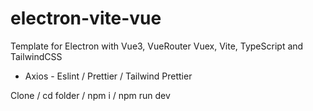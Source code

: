 # electron-vite-vue

Template for Electron with Vue3, VueRouter Vuex, Vite, TypeScript and TailwindCSS

- Axios - Eslint / Prettier / Tailwind Prettier

Clone / cd folder / npm i / npm run dev
